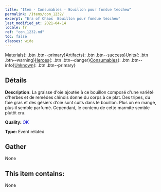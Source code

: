 ```yaml
---
title: "Item - Consumables - Bouillon pour fondue teochew"
permalink: /Items/con_1232/
excerpt: "Era of Chaos  Bouillon pour fondue teochew"
last_modified_at: 2021-04-14
locale: fr
ref: "con_1232.md"
toc: false
classes: wide
---
```

 [Materials](/fr/Items/){: .btn .btn--primary}[Artifacts](/fr/Items/Artifacts/){: .btn .btn--success}[Units](/fr/Items/Units/){: .btn .btn--warning}[Heroes](/fr/Items/Heroes/){: .btn .btn--danger}[Consumables](/fr/Items/Consumables/){: .btn .btn--info}[Unknown](/fr/Items/Unknown/){: .btn .btn--primary}

## Détails
 **Description:** La graisse d'oie ajoutée à ce bouillon composé d'une variété d'herbes et de remèdes chinois donne du corps à ce plat. Des tripes, du foie gras et des gésiers d'oie sont cuits dans le bouillon. Plus on en mange, plus il semble parfumé. Cependant, le contenu de cette marmite semble plutôt cru.

 **Quality:** <span style="color: #0000CD">OK</span>

 **Type:** Event related

## Gather

  None

## This item contains:

  None

